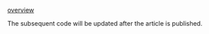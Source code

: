 [overview](https://github.com/Zhh512/Instance-fusion/assets/73172804/9a697dd8-fda4-4e8e-90de-a673059013fb)


The subsequent code will be updated after the article is published.





